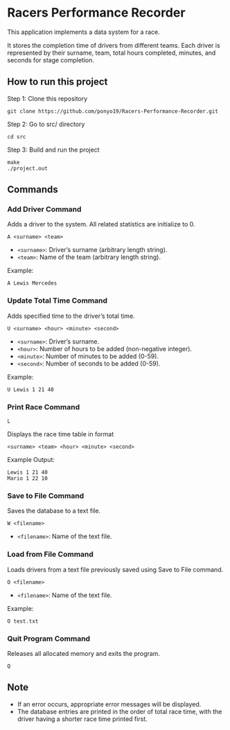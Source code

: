 # Racers Performance Recorder

This application implements a data system for a race. 

It stores the completion time of drivers from different teams. Each driver is represented by their surname, team, total hours completed, minutes, and seconds for stage completion.

## How to run this project
Step 1: Clone this repository
```
git clone https://github.com/ponyo19/Racers-Performance-Recorder.git
```

Step 2: Go to src/ directory
```
cd src
```

Step 3: Build and run the project
```
make
./project.out
```

## Commands

### Add Driver Command

Adds a driver to the system. All related statistics are initialize to 0.
```
A <surname> <team>
```
- `<surname>`: Driver’s surname (arbitrary length string).
- `<team>`: Name of the team (arbitrary length string).

Example:
```
A Lewis Mercedes
```

### Update Total Time Command

Adds specified time to the driver’s total time.
```
U <surname> <hour> <minute> <second>
```

- `<surname>`: Driver’s surname.
- `<hour>`: Number of hours to be added (non-negative integer).
- `<minute>`: Number of minutes to be added (0-59).
- `<second>`: Number of seconds to be added (0-59).

Example:
```
U Lewis 1 21 40
```

### Print Race Command
```
L
```
Displays the race time table in format 
```
<surname> <team> <hour> <minute> <second>
```

Example Output:
```
Lewis 1 21 40
Mario 1 22 10
```

### Save to File Command

Saves the database to a text file.
```
W <filename>
```

- `<filename>`: Name of the text file.

### Load from File Command

Loads drivers from a text file previously saved using Save to File command.
```
O <filename>
```

- `<filename>`: Name of the text file.

Example:
```
O test.txt
```

### Quit Program Command

Releases all allocated memory and exits the program.

```
Q
```

## Note
- If an error occurs, appropriate error messages will be displayed.
- The database entries are printed in the order of total race time, with the driver having a shorter race time printed first.




